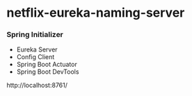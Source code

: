 # netflix-eureka-naming-server

### Spring Initializer
* Eureka Server
* Config Client
* Spring Boot Actuator
* Spring Boot DevTools


http://localhost:8761/